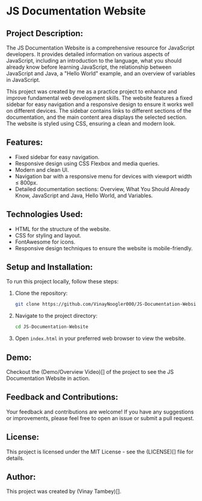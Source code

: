 # JS Documentation Website

## Project Description:

The JS Documentation Website is a comprehensive resource for JavaScript developers. It provides detailed information on various aspects of JavaScript, including an introduction to the language, what you should already know before learning JavaScript, the relationship between JavaScript and Java, a "Hello World" example, and an overview of variables in JavaScript.

This project was created by me as a practice project to enhance and improve fundamental web development skills. The website features a fixed sidebar for easy navigation and a responsive design to ensure it works well on different devices. The sidebar contains links to different sections of the documentation, and the main content area displays the selected section. The website is styled using CSS, ensuring a clean and modern look.

## Features:
- Fixed sidebar for easy navigation.
- Responsive design using CSS Flexbox and media queries.
- Modern and clean UI.
- Navigation bar with a responsive menu for devices with viewport width ≤ 800px.
- Detailed documentation sections: Overview, What You Should Already Know, JavaScript and Java, Hello World, and Variables.

## Technologies Used:
- HTML for the structure of the website.
- CSS for styling and layout.
- FontAwesome for icons.
- Responsive design techniques to ensure the website is mobile-friendly.

## Setup and Installation:
To run this project locally, follow these steps:

1. Clone the repository:
   ```bash
   git clone https://github.com/VinayNoogler000/JS-Documentation-Website.git
   ```
2. Navigate to the project directory:
    ```bash
    cd JS-Documentation-Website
    ```
3. Open `index.html` in your preferred web browser to view the website.

## Demo:
Checkout the (Demo/Overview Video)[] of the project to see the JS Documentation Website in action.

## Feedback and Contributions:
Your feedback and contributions are welcome! If you have any suggestions or improvements, please feel free to open an issue or submit a pull request.

## License:
This project is licensed under the MIT License - see the (LICENSE)[] file for details.

## Author:
This project was created by (Vinay Tambey)[].
